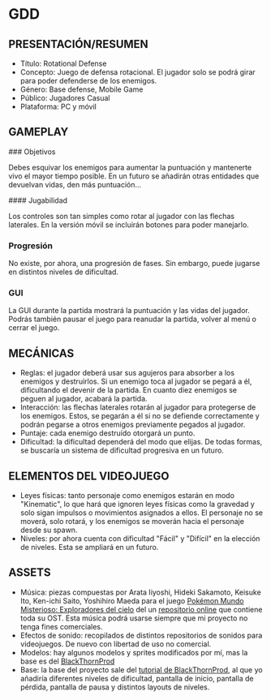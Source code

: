 # GDD


## PRESENTACIÓN/RESUMEN

- Título: Rotational Defense
- Concepto: Juego de defensa rotacional. El jugador solo se podrá girar para poder defenderse de los enemigos.
- Género: Base defense, Mobile Game
- Público: Jugadores Casual
- Plataforma: PC y móvil

## GAMEPLAY

### Objetivos

Debes esquivar los enemigos para aumentar la puntuación y mantenerte vivo el mayor tiempo posible. En un futuro se añadirán otras entidades que devuelvan vidas, den más puntuación...

#### Jugabilidad

Los controles son tan simples como rotar al jugador con las flechas laterales. En la versión móvil se incluirán botones para poder manejarlo. 

### Progresión

No existe, por ahora, una progresión de fases. Sin embargo, puede jugarse en distintos niveles de dificultad.

### GUI

La GUI durante la partida mostrará la puntuación y las vidas del jugador. Podrás también pausar el juego para reanudar la partida, volver al menú o cerrar el juego.

## MECÁNICAS

- Reglas: el jugador deberá usar sus agujeros para absorber a los enemigos y destruirlos. Si un enemigo toca al jugador se pegará a él, dificultando el devenir de la partida. En cuanto diez enemigos se peguen al jugador, acabará la partida.
- Interacción: las flechas laterales rotarán al jugador para protegerse de los enemigos. Estos, se pegarán a él si no se defiende correctamente y podrán pegarse a otros enemigos previamente pegados al jugador.
- Puntaje: cada enemigo destruído otorgará un punto.
- Dificultad: la dificultad dependerá del modo que elijas. De todas formas, se buscaría un sistema de dificultad progresiva en un futuro.

## ELEMENTOS DEL VIDEOJUEGO


- Leyes físicas: tanto personaje como enemigos estarán en modo "Kinematic", lo que hará que ignoren leyes físicas como la gravedad y solo sigan impulsos o movimientos asignados a ellos. El personaje no se moverá, solo rotará, y los enemigos se moverán hacia el personaje desde su spawn.
- Niveles: por ahora cuenta con dificultad "Fácil" y "Difícil" en la elección de niveles. Esta se ampliará en un futuro.


## ASSETS

- Música: piezas compuestas por Arata Iiyoshi, Hideki Sakamoto, Keisuke Ito, Ken-ichi Saito, Yoshihiro Maeda para el juego [Pokémon Mundo Misterioso: Exploradores del cielo](https://pokemon.fandom.com/es/wiki/Pok%C3%A9mon_Mundo_Misterioso:_Exploradores_del_Cielo, "Pokemon") del un [repositorio online](https://downloads.khinsider.com/game-soundtracks/album/pokemon-mystery-dungeon-explorers-of-sky) que contiene toda su OST. Esta música podrá usarse siempre que mi proyecto no tenga fines comerciales.
- Efectos de sonido: recopilados de distintos repositorios de sonidos para videojuegos. De nuevo con libertad de uso no comercial.
- Modelos: hay algunos modelos y sprites modificados por mí, mas la base es del [BlackThornProd](https://www.youtube.com/@Blackthornprod)
- Base: la base del proyecto sale del [tutorial de BlackThornProd](https://www.youtube.com/watch?v=K1_7ye_pTCo), al que yo añadiría diferentes niveles de dificultad, pantalla de inicio, pantalla de pérdida, pantalla de pausa y distintos layouts de niveles.
